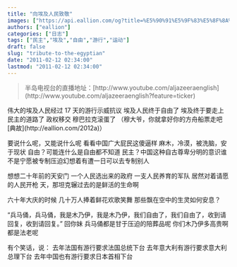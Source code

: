 ```yaml
---
title: "向埃及人民致敬"
images: ["https://api.eallion.com/og?title=%E5%90%91%E5%9F%83%E5%8F%8A%E4%BA%BA%E6%B0%91%E8%87%B4%E6%95%AC"]
authors: ["eallion"]
categories: ["日志"]
tags: ["民主","埃及","自由","游行","运动"]
draft: false
slug: "tribute-to-the-egyptian"
date: "2011-02-12 02:34:00"
lastmod: "2011-02-12 02:34:00"
---
```


<blockquote > 半岛电视台的直播地址：[http://www.youtube.com/aljazeeraenglish](http://www.youtube.com/aljazeeraenglish?feature=ticker)</blockquote > 伟大的埃及人民经过 17 天的游行示威抗议
埃及人民终于自由了
埃及终于要走上民主的道路了
政权移交
穆巴拉克滚蛋了
（穆大爷，你就拿好你的方舟船票走吧 [典故](http://eallion.com/2012a)）

要说什么呢，又能说什么呢
看看中国广大屁民这傻逼样
麻木，冷漠，被洗脑，安于现状
自由？可能连什么是自由都不知道
民主？中国这种自古尊卑分明的意识谁不是宁愿被专制压迫幻想着有遭一日可以去专制别人

想想二十年前的天安门
一个人民选出来的政府
一支人民养育的军队
居然对着请愿的人民开枪
天，那坦克辗过去的是鲜活的生命啊

六十年大庆的时候
几十万人捧着鲜花欢歌笑舞
那些飘在空中的生灵如何安息？

“兵马俑，兵马俑，我是木乃伊，我是木乃伊，我们自由了，我们自由了，收到请回复，收到请回复。”
回你妹
兵马俑都是甘于压迫的陪葬品呢
你们木乃伊多高贵啊都是法老呢

有个笑话，说：
去年法国有游行要求法国总统下台
去年意大利有游行要求意大利总理下台
去年中国也有游行要求日本首相下台
